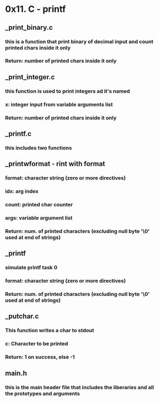 # 0x11. C - printf
## _print_binary.c 
### this is a function that print binary of decimal input and count printed chars inside it only
### Return: number of printed chars inside it only

## _print_integer.c
### this function is used to print integers ad it's named
### x: integer input from variable arguments list
### Return: number of printed chars inside it only

## _printf.c
### this includes two functions

## _printwformat - rint with format
### format: character string (zero or more directives)
### idx: arg index
### count: printed char counter
### args: variable argument list
### Return: num. of printed characters (excluding null byte '\0' used at end of strings)

## _printf
### simulate printf task 0
### format: character string (zero or more directives)
### Return: num. of printed characters (excluding null byte '\0' used at end of strings)

## _putchar.c
### This function writes a char to stdout
### c: Character to be printed
### Return: 1 on success, else -1

## main.h
### this is the main header file that includes the liberaries and all the prototypes and arguments 
